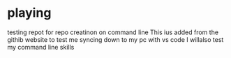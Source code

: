# playing
testing repot for repo creatinon on command line
This ius added from the githib website to test me syncing down to my pc with vs code
I willalso test my command line skills
